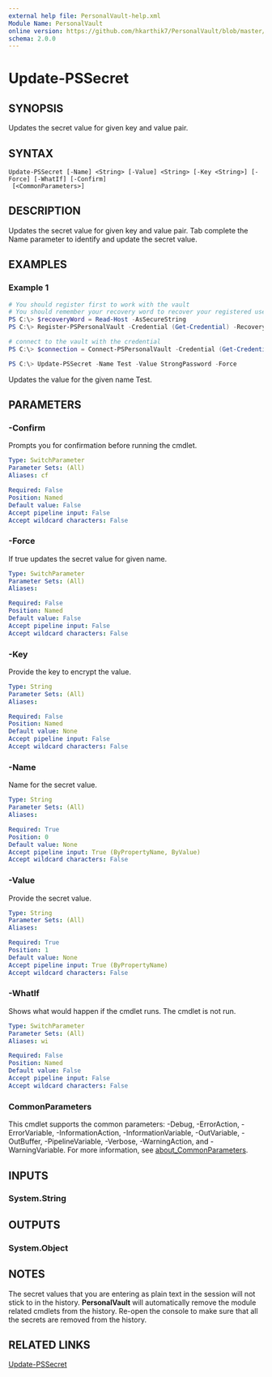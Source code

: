 ```yaml
---
external help file: PersonalVault-help.xml
Module Name: PersonalVault
online version: https://github.com/hkarthik7/PersonalVault/blob/master/docs/Update-PSSecret.md
schema: 2.0.0
---
```


# Update-PSSecret

## SYNOPSIS
Updates the secret value for given key and value pair.

## SYNTAX

```
Update-PSSecret [-Name] <String> [-Value] <String> [-Key <String>] [-Force] [-WhatIf] [-Confirm]
 [<CommonParameters>]
```

## DESCRIPTION
Updates the secret value for given key and value pair.
Tab complete the Name parameter to identify and update the secret value.

## EXAMPLES

### Example 1
```powershell
# You should register first to work with the vault
# You should remember your recovery word to recover your registered username and password
PS C:\> $recoveryWord = Read-Host -AsSecureString
PS C:\> Register-PSPersonalVault -Credential (Get-Credential) -RecoveryWord $recoveryWord

# connect to the vault with the credential
PS C:\> $connection = Connect-PSPersonalVault -Credential (Get-Credential)

PS C:\> Update-PSSecret -Name Test -Value StrongPassword -Force
```

Updates the value for the given name Test.

## PARAMETERS

### -Confirm
Prompts you for confirmation before running the cmdlet.

```yaml
Type: SwitchParameter
Parameter Sets: (All)
Aliases: cf

Required: False
Position: Named
Default value: False
Accept pipeline input: False
Accept wildcard characters: False
```

### -Force
If true updates the secret value for given name.

```yaml
Type: SwitchParameter
Parameter Sets: (All)
Aliases:

Required: False
Position: Named
Default value: False
Accept pipeline input: False
Accept wildcard characters: False
```

### -Key
Provide the key to encrypt the value.

```yaml
Type: String
Parameter Sets: (All)
Aliases:

Required: False
Position: Named
Default value: None
Accept pipeline input: False
Accept wildcard characters: False
```

### -Name
Name for the secret value.

```yaml
Type: String
Parameter Sets: (All)
Aliases:

Required: True
Position: 0
Default value: None
Accept pipeline input: True (ByPropertyName, ByValue)
Accept wildcard characters: False
```

### -Value
Provide the secret value.

```yaml
Type: String
Parameter Sets: (All)
Aliases:

Required: True
Position: 1
Default value: None
Accept pipeline input: True (ByPropertyName)
Accept wildcard characters: False
```

### -WhatIf
Shows what would happen if the cmdlet runs.
The cmdlet is not run.

```yaml
Type: SwitchParameter
Parameter Sets: (All)
Aliases: wi

Required: False
Position: Named
Default value: False
Accept pipeline input: False
Accept wildcard characters: False
```

### CommonParameters
This cmdlet supports the common parameters: -Debug, -ErrorAction, -ErrorVariable, -InformationAction, -InformationVariable, -OutVariable, -OutBuffer, -PipelineVariable, -Verbose, -WarningAction, and -WarningVariable. For more information, see [about_CommonParameters](http://go.microsoft.com/fwlink/?LinkID=113216).

## INPUTS

### System.String
## OUTPUTS

### System.Object
## NOTES
The secret values that you are entering as plain text in the session will not stick to in the history. **PersonalVault** will automatically remove the module related cmdlets from the history. Re-open the console to make sure that all the secrets are removed from the history.

## RELATED LINKS

[Update-PSSecret](https://github.com/hkarthik7/PersonalVault/blob/master/docs/Update-PSSecret.md)

